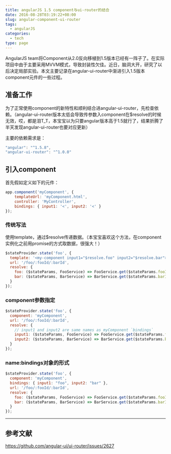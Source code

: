 ```yaml
---
title: angularJS 1.5 component与ui-router的结合
date: 2016-08-28T03:19:22+08:00
slug: angular-component-ui-router
tags:
  - angularJS
categories: 
  - tech
type: page
---
```

AngularJS team将Component从2.0反向移植到1.5版本已经有一阵子了。在实际项目中由于主要采用MVVM模式，导致封装性欠佳。近日，脑洞大开，研究了以后决定局部实验。本文主要记录在angular-ui-router中渐进引入1.5版本component元件的一些过程。
<!--more-->
## 准备工作
为了正常使用component的新特性和顺利结合进angular-ui-router，先检查依赖。（angular-ui-router版本太低会导致传参数入component在$resolve的时候无效，哎，都是泪T_T，本宝宝以为只要angular版本高于1.5就行了，结果折腾了半天发现angular-ui-router也要对应更新）

主要的依赖需求是：
```javascript
"angular": "^1.5.8",    
"angular-ui-router": "^1.0.0"
```

## 引入component
首先假如定义如下的元件：
```javascript
app.component('myComponent', {
    templateUrl: 'myComponent.html',
    controller: 'MyController',
    bindings: { input1: '<', input2: '<' }
});
```
### 传统写法

使用template，通过$resolve传递数据。（本宝宝喜欢这个方法，在component实例化之前用promise的方式取数据，很强大！）
```javascript
$stateProvider.state('foo', {
  template: '<my-component input1="$resolve.foo" input2="$resolve.bar"></my-component>',
  url: '/foo/:fooId/:barId',
  resolve: {
    foo: ($stateParams, FooService) => FooService.get($stateParams.fooId),
    bar: ($stateParams, BarService) => BarService.get($stateParams.barId)
  } 
});
```
### component参数指定
```javascript
$stateProvider.state('foo', {
  component: 'myComponent',
  url: '/foo/:fooId/:barId',
  resolve: {
    // input1 and input2 are same names as myComponent `bindings`
    input1: ($stateParams, FooService) => FooService.get($stateParams.fooId),
    input2: ($stateParams, BarService) => BarService.get($stateParams.barId)
  } 
});
```

### name:bindings对象的形式
```javascript
$stateProvider.state('foo', {
  component: 'myComponent',
  bindings: { input1: "foo", input2: "bar" },
  url: '/foo/:fooId/:barId',
  resolve: {
    foo: ($stateParams, FooService) => FooService.get($stateParams.fooId),
    bar: ($stateParams, BarService) => BarService.get($stateParams.barId)
  } 
});
```
----
## 参考文献
https://github.com/angular-ui/ui-router/issues/2627